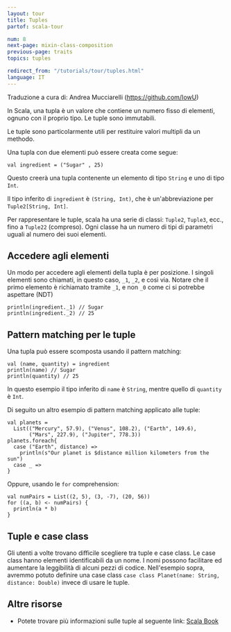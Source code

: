 ```yaml
---
layout: tour
title: Tuples
partof: scala-tour

num: 8
next-page: mixin-class-composition
previous-page: traits
topics: tuples

redirect_from: "/tutorials/tour/tuples.html"
language: IT
---
```

Traduzione a cura di: Andrea Mucciarelli (https://github.com/IowU)


In Scala, una tupla è un valore che contiene un numero fisso di elementi, ognuno
con il proprio tipo. Le tuple sono immutabili.

Le tuple sono particolarmente utili per restituire valori multipli da un methodo.

Una tupla con due elementi può essere creata come segue:

```tut
val ingredient = ("Sugar" , 25)
```

Questo creerà una tupla contenente un elemento di tipo `String` e uno di tipo `Int`.

Il tipo inferito di `ingredient` è `(String, Int)`, che è un'abbreviazione per `Tuple2[String, Int]`.

Per rappresentare le tuple, scala ha una serie di classi: `Tuple2`, `Tuple3`, ecc., fino a `Tuple22` (compreso).
Ogni classe ha un numero di tipi di parametri uguali al numero dei suoi elementi.

## Accedere agli elementi

Un modo per accedere agli elementi della tupla è per posizione. I singoli
elementi sono chiamati, in questo caso, `_1`, `_2`, e così via. Notare che
il primo elemento è richiamato tramite `_1`, e non `_0` come ci si potrebbe aspettare (NDT)

```tut
println(ingredient._1) // Sugar
println(ingredient._2) // 25
```

## Pattern matching per le tuple

Una tupla può essere scomposta usando il pattern matching:

```tut
val (name, quantity) = ingredient
println(name) // Sugar
println(quantity) // 25
```

In questo esempio il tipo inferito di `name` è `String`, mentre quello di
`quantity` è `Int`.

Di seguito un altro esempio di pattern matching applicato alle tuple:

```tut
val planets =
  List(("Mercury", 57.9), ("Venus", 108.2), ("Earth", 149.6),
       ("Mars", 227.9), ("Jupiter", 778.3))
planets.foreach{
  case ("Earth", distance) =>
    println(s"Our planet is $distance million kilometers from the sun")
  case _ =>
}
```

Oppure, usando le `for` comprehension:

```tut
val numPairs = List((2, 5), (3, -7), (20, 56))
for ((a, b) <- numPairs) {
  println(a * b)
}
```

## Tuple e case class

Gli utenti a volte trovano difficile scegliere tra tuple e case class. Le case class hanno elementi identificabili da un nome. I nomi possono
facilitare ed aumentare la leggibilità di alcuni pezzi di codice. Nell'esempio sopra, avremmo potuto definire una case class
`case class Planet(name: String, distance: Double)` invece di usare le tuple.


## Altre risorse

* Potete trovare più informazioni sulle tuple al seguente link: [Scala Book](/overviews/scala-book/tuples.html)
